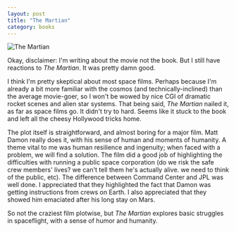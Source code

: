 ```yaml
---
layout: post
title: "The Martian"
category: books
---
```


![The Martian]({{site.url}}/images/books/martian.jpg "The Martian")

Okay, disclaimer: I'm writing about the movie not the book. But I still have reactions to
_The Martian_. It was pretty damn good.

I think I'm pretty skeptical about most space films. Perhaps because I'm already a bit
more familiar with the cosmos (and technically-inclined) than the average movie-goer, so
I won't be wowed by nice CGI of dramatic rocket scenes and alien star systems. That being
said, _The Martian_ nailed it, as far as space films go. It didn't try to hard. Seems
like it stuck to the book and left all the cheesy Hollywood tricks home.

The plot itself is straightforward, and almost boring for a major film. Matt Damon really
does it, with his sense of human and moments of humanity. A theme vital to me was human
resilience and ingenuity; when faced with a problem, we will find a solution. The film
did a good job of highlighting the difficulties with running a public space corporation
(do we risk the safe crew members' lives? we can't tell them he's actually alive. we need
to think of the public, etc). The difference between Command Center and JPL was well
done. I appreciated that they highlighted the fact that Damon was getting instructions
from crews on Earth. I also appreciated that they showed him emaciated after his long
stay on Mars.

So not the craziest film plotwise, but _The Martian_ explores basic struggles in
spaceflight, with a sense of humor and humanity.
